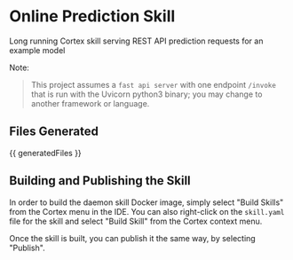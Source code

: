 # Online Prediction Skill

Long running Cortex skill serving REST API prediction requests for an example model

Note:
> This project assumes a `fast api server` with one endpoint `/invoke` that is run with the Uvicorn python3 binary; you may change to another framework or language.

## Files Generated
{{ generatedFiles }}

## Building and Publishing the Skill

In order to build the daemon skill Docker image, simply select "Build Skills" from the Cortex menu in the IDE.  You can also right-click on the `skill.yaml` file for the skill and select "Build Skill" from the Cortex context menu.

Once the skill is built, you can publish it the same way, by selecting "Publish".
